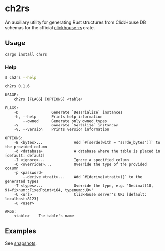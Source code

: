 # ch2rs

An auxiliary utility for generating Rust structures from ClickHouse DB schemas for the official [clickhouse-rs](https://github.com/ClickHouse/clickhouse-rs) crate.

## Usage

```sh
cargo install ch2rs
```

### Help

```sh
$ ch2rs --help
```

```
ch2rs 0.1.6

USAGE:
    ch2rs [FLAGS] [OPTIONS] <table>

FLAGS:
    -D               Generate `Deserialize` instances
    -h, --help       Prints help information
        --owned      Generate only owned types
    -S               Generate `Serialize` instances
    -V, --version    Prints version information

OPTIONS:
    -B <bytes>...              Add `#[serde(with = "serde_bytes")]` to the provided column
    -d <database>              A database where the table is placed in [default: default]
    -I <ignore>...             Ignore a specified column
    -O <overrides>...          Override the type of the provided column
    -p <password>
        --derive <trait>...    Add `#[derive(<trait>)]` to the generated types
    -T <types>...              Override the type, e.g. 'Decimal(18, 9)=fixnum::FixedPoint<i64, typenum::U9>'
    -U <url>                   ClickHouse server's URL [default: localhost:8123]
    -u <user>

ARGS:
    <table>    The table's name
```

## Examples

See [snapshots](tests/snapshots).
